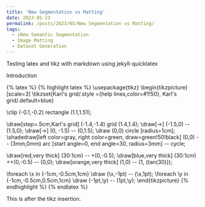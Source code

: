 ```yaml
---
title: 'New Segmentation vs Matting'
date: 2023-05-23
permalink: /posts/2023/05/New Segmentation vs Matting/
tags:
  - iNew Semantic Segmentation
  - Image Matting
  - Dataset Generation
---
```


Testing latex and tikz with markdown using jekyll-quicklatex

Introduction

{% latex %}
{% highlight latex %}
\usepackage{tikz}
\begin{tikzpicture}[scale=3]
  \tikzset{Karl's grid/.style ={help lines,color=#1!50},
    Karl's grid/.default=blue}

  \clip (-0.1,-0.2) rectangle (1.1,1.51);

  \draw[step=.5cm,Karl's grid] (-1.4,-1.4) grid (1.4,1.4);
  \draw[->] (-1.5,0) -- (1.5,0);
  \draw[->] (0, -1.5) -- (0,1.5);
  \draw (0,0) circle [radius=1cm];
  \shadedraw[left color=gray, right color=green, draw=green!50!black] (0,0) -- (3mm,0mm)
    arc [start angle=0, end angle=30, radius=3mm] -- cycle;

  \draw[red,very thick] (30:1cm) -- +(0,-0.5);
  \draw[blue,very thick] (30:1cm) ++(0,-0.5) -- (0,0);
  \draw[orange,very thick] (1,0) -- (1, {tan(30)});

  \foreach \x in {-1cm,-0.5cm,1cm}
  \draw (\x,-1pt) -- (\x,1pt);
  \foreach \y in {-1cm,-0.5cm,0.5cm,1cm}
  \draw (-1pt,\y) -- (1pt,\y);
\end{tikzpicture}
{% endhighlight %}
{% endlatex %}


This is after the tikz insertion.
